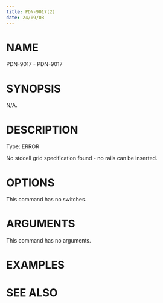 ```yaml
---
title: PDN-9017(2)
date: 24/09/08
---
```


# NAME

PDN-9017 - PDN-9017

# SYNOPSIS

N/A.

# DESCRIPTION

Type: ERROR

No stdcell grid specification found - no rails can be inserted.

# OPTIONS

This command has no switches.

# ARGUMENTS

This command has no arguments.

# EXAMPLES

# SEE ALSO
